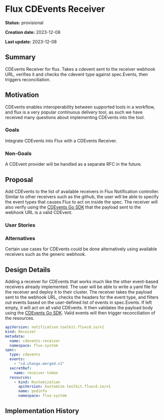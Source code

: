 # Flux CDEvents Receiver

<!--
The title must be short and descriptive.
-->

**Status:** provisional

<!--
Status represents the current state of the RFC.
Must be one of `provisional`, `implementable`, `implemented`, `deferred`, `rejected`, `withdrawn`, or `replaced`.
-->

**Creation date:** 2023-12-08

**Last update:** 2023-12-08

## Summary

CDEvents Receiver for flux. Takes a cdevent sent to the receiver webhook URL, verifies it and checks the cdevent type against spec.Events, then triggers reconciliation.
<!--
One paragraph explanation of the proposed feature or enhancement.
-->

## Motivation

CDEvents enables interoperability between supported tools in a workflow, and flux is a very popular continuous delivery tool, as such we have received many questions about implementing CDEvents into the tool. 
<!--
This section is for explicitly listing the motivation, goals, and non-goals of
this RFC. Describe why the change is important and the benefits to users.
-->

### Goals

Integrate CDEvents into Flux with a CDEvents Receiver.
<!--
List the specific goals of this RFC. What is it trying to achieve? How will we
know that this has succeeded?
-->

### Non-Goals

A CDEvent provider will be handled as a separate RFC in the future.

<!--
What is out of scope for this RFC? Listing non-goals helps to focus discussion
and make progress.
-->

## Proposal

Add CDEvents to the list of available receivers in Flux Notification controller. Similar to other receivers such as the github, the user will be able to specify the event types that causes Flux to act on inside the spec. The receiver will also verify using the [CDEvents Go SDK](https://github.com/cdevents/sdk-go) that the payload sent to the webhook URL is a valid CDEvent.

<!--
This is where we get down to the specifics of what the proposal actually is.
This should have enough detail that reviewers can understand exactly what
you're proposing, but should not include things like API designs or
implementation.

If the RFC goal is to document best practices,
then this section can be replaced with the actual documentation.
-->

### User Stories

<!--
Optional if existing discussions and/or issues are linked in the motivation section.
-->

### Alternatives

Certain use cases for CDEvents could be done alternatively using available receivers such as the generic webhook.

<!--
List plausible alternatives to the proposal and explain why the proposal is superior.

This is a good place to incorporate suggestions made during discussion of the RFC.
-->

## Design Details

Adding a receiver for CDEvents that works much like the other event-based receivers already implemented. The user will be able to write a yaml file for the receiver and deploy it to their cluster. The receiver takes the payload sent to the webhook URL, checks the headers for the event type, and filters out events based on the user-defined list of events in spec.Events. If left empty, it will act on all valid CDEvents. It then validates the payload body using the [CDEvents Go SDK](https://github.com/cdevents/sdk-go). Valid events will then trigger reconciliation of the resources.

```yaml
apiVersion: notification.toolkit.fluxcd.io/v1
kind: Receiver
metadata:
  name: cdevents-receiver
  namespace: flux-system
spec:
  type: cdevents
  events:
    - "cd.change.merged.v1"
  secretRef:
    name: receiver-token
  resources:
    - kind: Kustomization
      apiVersion: kustomize.toolkit.fluxcd.io/v1
      name: podinfo
      namespace: flux-system
```

<!--
This section should contain enough information that the specifics of your
change are understandable. This may include API specs and code snippets.

The design details should address at least the following questions:
- How can this feature be enabled / disabled?
- Does enabling the feature change any default behavior?
- Can the feature be disabled once it has been enabled?
- How can an operator determine if the feature is in use?
- Are there any drawbacks when enabling this feature?
-->

## Implementation History

<!--
Major milestones in the lifecycle of the RFC such as:
- The first Flux release where an initial version of the RFC was available.
- The version of Flux where the RFC graduated to general availability.
- The version of Flux where the RFC was retired or superseded.
-->
